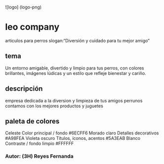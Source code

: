 ![logo] (logo-png)
# leo  company 
articulos para perros 
slogan:“Diversión y cuidado para tu mejor amigo”

## tema
Un entorno amigable, divertido y limpio para tus perros, con colores brillantes, imágenes lúdicas y un estilo que refleje bienestar y cariño.
 
## descripción
empresa dedicada a la diversion y limpieza de tus amigos perrunos
contamos con los mejores productos y juguetes 

## paleta de colores
Celeste	Color principal / fondo	#6ECFF6
Morado claro	Detalles decorativos	#A98FEA
Violeta oscuro	Títulos, íconos, acentos	#5A3EAB
Blanco	Contraste / fondo limpio	#FFFFFF

### Autor: (3H) Reyes Fernanda